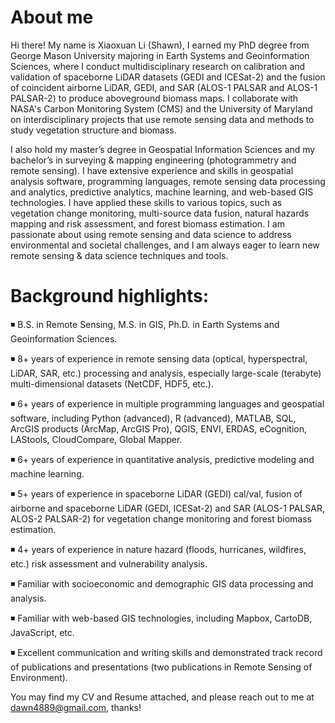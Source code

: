 # About me
Hi there! My name is Xiaoxuan Li (Shawn), I earned my PhD degree from George Mason University majoring in Earth Systems and Geoinformation Sciences, where I conduct multidisciplinary research on calibration and validation of spaceborne LiDAR datasets (GEDI and ICESat-2) and the fusion of coincident airborne LiDAR, GEDI, and SAR (ALOS-1 PALSAR and ALOS-1 PALSAR-2) to produce aboveground biomass maps. I collaborate with NASA's Carbon Monitoring System (CMS) and the University of Maryland on interdisciplinary projects that use remote sensing data and methods to study vegetation structure and biomass.

I also hold my master’s degree in Geospatial Information Sciences and my bachelor’s in surveying & mapping engineering (photogrammetry and remote sensing). I have extensive experience and skills in geospatial analysis software, programming languages, remote sensing data processing and analytics, predictive analytics, machine learning, and web-based GIS technologies. I have applied these skills to various topics, such as vegetation change monitoring, multi-source data fusion, natural hazards mapping and risk assessment, and forest biomass estimation. I am passionate about using remote sensing and data science to address environmental and societal challenges, and I am always eager to learn new remote sensing & data science techniques and tools.

# Background highlights:

◾ B.S. in Remote Sensing, M.S. in GIS, Ph.D. in Earth Systems and Geoinformation Sciences.

◾ 8+ years of experience in remote sensing data (optical, hyperspectral, LiDAR, SAR, etc.) processing and analysis, especially large-scale (terabyte) multi-dimensional datasets (NetCDF, HDF5, etc.).

◾ 6+ years of experience in multiple programming languages and geospatial software, including Python (advanced), R (advanced), MATLAB, SQL, ArcGIS products (ArcMap, ArcGIS Pro), QGIS, ENVI, ERDAS, eCognition, LAStools, CloudCompare, Global Mapper.

◾ 6+ years of experience in quantitative analysis, predictive modeling and machine learning.          

◾ 5+ years of experience in spaceborne LiDAR (GEDI) cal/val, fusion of airborne and spaceborne LiDAR (GEDI, ICESat-2) and SAR (ALOS-1 PALSAR, ALOS-2 PALSAR-2) for vegetation change monitoring and forest biomass estimation.

◾ 4+ years of experience in nature hazard (floods, hurricanes, wildfires, etc.) risk assessment and vulnerability analysis.

◾ Familiar with socioeconomic and demographic GIS data processing and analysis.

◾ Familiar with web-based GIS technologies, including Mapbox, CartoDB, JavaScript, etc.

◾ Excellent communication and writing skills and demonstrated track record of publications and presentations (two publications in Remote Sensing of Environment).

You may find my CV and Resume attached, and please reach out to me at dawn4889@gmail.com, thanks!

